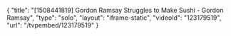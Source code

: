 {
    "title": "[1508441819] Gordon Ramsay Struggles to Make Sushi - Gordon Ramsay",
    "type": "solo",
    "layout": "iframe-static",
    "videoId": "123179519",
    "url": "\/tvpembed\/123179519"
}